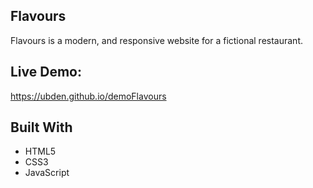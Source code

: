 ## Flavours

Flavours is a modern, and responsive website for a fictional restaurant.

## Live Demo:
https://ubden.github.io/demoFlavours

## Built With

* HTML5
* CSS3
* JavaScript
